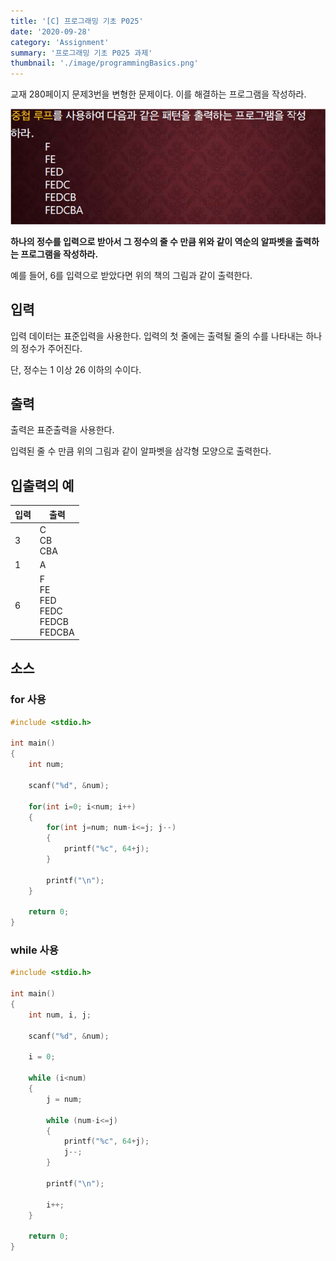 ```yaml
---
title: '[C] 프로그래밍 기초 P025'
date: '2020-09-28'
category: 'Assignment'
summary: '프로그래밍 기초 P025 과제'
thumbnail: './image/programmingBasics.png'
---
```

교재 280페이지 문제3번을 변형한 문제이다. 이를 해결하는 프로그램을 작성하라.

![Problem](./image/pba/p025.jpg)

**하나의 정수를 입력으로 받아서 그 정수의 줄 수 만큼 위와 같이 역순의 알파벳을 출력하는 프로그램을 작성하라.**

예를 들어, 6를 입력으로 받았다면 위의 책의 그림과 같이 출력한다.

## 입력
입력 데이터는 표준입력을 사용한다. 입력의 첫 줄에는 출력될 줄의 수를 나타내는 하나의 정수가 주어진다. 

단, 정수는 1 이상 26 이하의 수이다.


## 출력
출력은 표준출력을 사용한다. 

입력된 줄 수 만큼 위의 그림과 같이 알파벳을 삼각형 모양으로 출력한다.

## 입출력의 예

|입력|출력|
|---|---|
|3|C<br>CB<br>CBA|
|1|A|
|6|F<br>FE<br>FED<br>FEDC<br>FEDCB<br>FEDCBA|

## 소스

### for 사용

```c
#include <stdio.h>

int main()
{
    int num;

    scanf("%d", &num);

    for(int i=0; i<num; i++)
    {
        for(int j=num; num-i<=j; j--)
        {
            printf("%c", 64+j);
        }

        printf("\n");
    }

    return 0;
}
```

### while 사용

```c
#include <stdio.h>

int main()
{
    int num, i, j;
    
    scanf("%d", &num);

    i = 0;

    while (i<num)
    {
        j = num;

        while (num-i<=j)
        {
            printf("%c", 64+j);
            j--;
        }

        printf("\n");

        i++;
    }

    return 0;
}
```